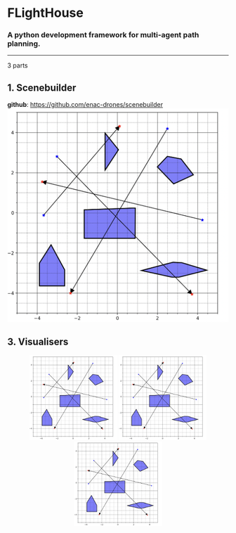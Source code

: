 # FLightHouse
### A python development framework for multi-agent path planning.
---
3 parts
## 1. Scenebuilder
**github**: https://github.com/enac-drones/scenebuilder
![SceneBuilder scene](./docs/scenebuilder.png)

## 3. Visualisers
<p align="center">
  <img src="./docs/scenebuilder.png" alt="Image 1" width="200"/>
  <img src="./docs/scenebuilder.png" alt="Image 2" width="200"/>
  <img src="./docs/scenebuilder.png" alt="Image 3" width="200"/>
</p>



